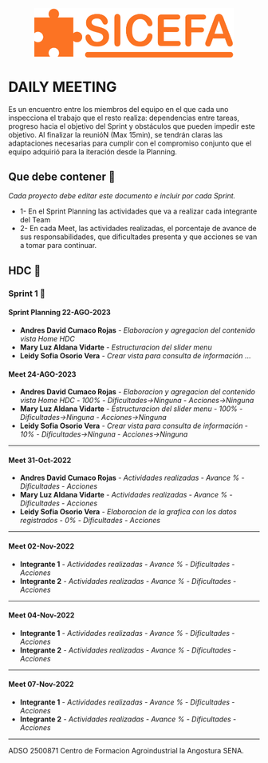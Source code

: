 <p align="center"><a href="https://laravel.com" target="_blank"><img src="https://github.com/dmendezp/sicefa/blob/fabrica/public/general/images/Group1.png" width="400"></a></p>

# DAILY MEETING

Es un encuentro entre los miembros del equipo en el que cada uno inspecciona el trabajo que el resto realiza: dependencias entre tareas, progreso hacia el objetivo del Sprint y obstáculos que pueden impedir este objetivo. Al finalizar la reunióN (Max 15min), se tendrán claras las adaptaciones necesarias para cumplir con el compromiso conjunto que el equipo adquirió para la iteración desde la Planning.

## Que debe contener 🚀

_Cada proyecto debe editar este documento e incluir por cada Sprint._
*  1- En el Sprint Planning las actividades que va a realizar cada integrante del Team
*  2- En cada Meet, las actividades realizadas, el porcentaje de avance de sus responsabilidades, que dificultades presenta y que acciones se van a tomar para continuar.

<!-- Mira **Deployment** para conocer como desplegar el proyecto. -->


## HDC 📌

### Sprint 1 🔄
#### Sprint Planning 22-AGO-2023
* **Andres David Cumaco Rojas** - *Elaboracion y agregacion del contenido vista Home HDC*
* **Mary Luz Aldana Vidarte** - *Estructuracion del slider menu*
* **Leidy Sofia Osorio Vera** - *Crear vista para consulta de información*
...
#### Meet 24-AGO-2023
* **Andres David Cumaco Rojas** - *Elaboracion y agregacion del contenido vista Home HDC* - *100%* - *Dificultades->Ninguna* - *Acciones->Ninguna*
* **Mary Luz Aldana Vidarte** - *Estructuracion del slider menu* - *100%* - *Dificultades->Ninguna* - *Acciones->Ninguna*
* **Leidy Sofia Osorio Vera** - *Crear vista para consulta de información* - *10%* - *Dificultades->Ninguna* - *Acciones->Ninguna*

---
#### Meet 31-Oct-2022
* **Andres David Cumaco Rojas** - *Actividades realizadas* - *Avance %* - *Dificultades* - *Acciones*
* **Mary Luz Aldana Vidarte** - *Actividades realizadas* - *Avance %* - *Dificultades* - *Acciones*
* **Leidy Sofia Osorio Vera** - *Elaboracion de la grafica con los datos registrados* - *0%* - *Dificultades* - *Acciones*
---
#### Meet 02-Nov-2022
* **Integrante 1** - *Actividades realizadas* - *Avance %* - *Dificultades* - *Acciones*
* **Integrante 2** - *Actividades realizadas* - *Avance %* - *Dificultades* - *Acciones*
---
#### Meet 04-Nov-2022
* **Integrante 1** - *Actividades realizadas* - *Avance %* - *Dificultades* - *Acciones*
* **Integrante 2** - *Actividades realizadas* - *Avance %* - *Dificultades* - *Acciones*
---
#### Meet 07-Nov-2022
* **Integrante 1** - *Actividades realizadas* - *Avance %* - *Dificultades* - *Acciones*
* **Integrante 2** - *Actividades realizadas* - *Avance %* - *Dificultades* - *Acciones*
---


ADSO 2500871
Centro de Formacion Agroindustrial la Angostura SENA.
